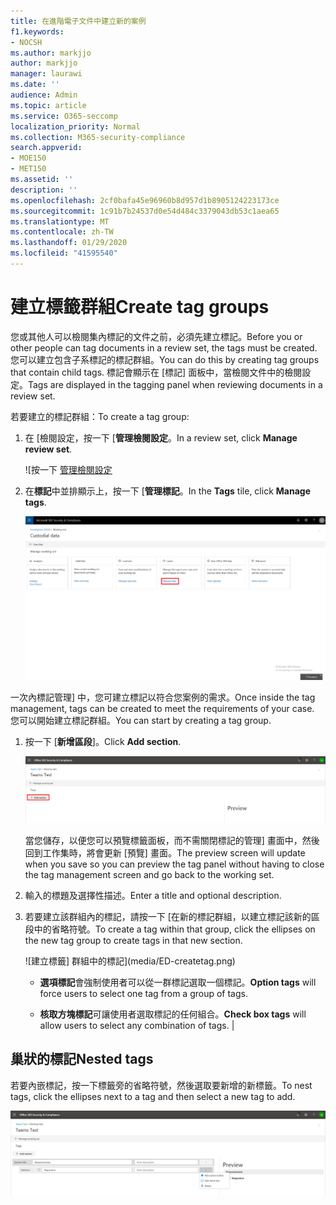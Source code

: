 ```yaml
---
title: 在進階電子文件中建立新的案例
f1.keywords:
- NOCSH
ms.author: markjjo
author: markjjo
manager: laurawi
ms.date: ''
audience: Admin
ms.topic: article
ms.service: O365-seccomp
localization_priority: Normal
ms.collection: M365-security-compliance
search.appverid:
- MOE150
- MET150
ms.assetid: ''
description: ''
ms.openlocfilehash: 2cf0bafa45e96960b8d957d1b8905124223173ce
ms.sourcegitcommit: 1c91b7b24537d0e54d484c3379043db53c1aea65
ms.translationtype: MT
ms.contentlocale: zh-TW
ms.lasthandoff: 01/29/2020
ms.locfileid: "41595540"
---
```

# <a name="create-tag-groups"></a><span data-ttu-id="f6985-102">建立標籤群組</span><span class="sxs-lookup"><span data-stu-id="f6985-102">Create tag groups</span></span>

<span data-ttu-id="f6985-103">您或其他人可以檢閱集內標記的文件之前，必須先建立標記。</span><span class="sxs-lookup"><span data-stu-id="f6985-103">Before you or other people can tag documents in a review set, the tags must be created.</span></span> <span data-ttu-id="f6985-104">您可以建立包含子系標記的標記群組。</span><span class="sxs-lookup"><span data-stu-id="f6985-104">You can do this by creating tag groups that contain child tags.</span></span> <span data-ttu-id="f6985-105">標記會顯示在 [標記] 面板中，當檢閱文件中的檢閱設定。</span><span class="sxs-lookup"><span data-stu-id="f6985-105">Tags are displayed in the tagging panel when reviewing documents in a review set.</span></span>

<span data-ttu-id="f6985-106">若要建立的標記群組：</span><span class="sxs-lookup"><span data-stu-id="f6985-106">To create a tag group:</span></span>

1.  <span data-ttu-id="f6985-107">在 [檢閱設定，按一下 [**管理檢閱設定**。</span><span class="sxs-lookup"><span data-stu-id="f6985-107">In a review set, click **Manage review set**.</span></span>

    ![按一下 [管理檢閱設定](media/ED-managews.png)

2.  <span data-ttu-id="f6985-109">在**標記**中並排顯示上，按一下 [**管理標記**。</span><span class="sxs-lookup"><span data-stu-id="f6985-109">In the **Tags** tile, click **Manage tags**.</span></span>

    ![按一下 [管理標籤] 中 [標記] 磚](media/ED-managetags.png)

<span data-ttu-id="f6985-111">一次內標記管理] 中，您可建立標記以符合您案例的需求。</span><span class="sxs-lookup"><span data-stu-id="f6985-111">Once inside the tag management, tags can be created to meet the requirements of your case.</span></span> <span data-ttu-id="f6985-112">您可以開始建立標記群組。</span><span class="sxs-lookup"><span data-stu-id="f6985-112">You can start by creating a tag group.</span></span>

1.  <span data-ttu-id="f6985-113">按一下 [**新增區段**]。</span><span class="sxs-lookup"><span data-stu-id="f6985-113">Click **Add section**.</span></span>

    ![新增標籤群組](media/ED-addtagsection.png)

    <span data-ttu-id="f6985-115">當您儲存，以便您可以預覽標籤面板，而不需關閉標記的管理] 畫面中，然後回到工作集時，將會更新 [預覽] 畫面。</span><span class="sxs-lookup"><span data-stu-id="f6985-115">The preview screen will update when you save so you can preview the tag panel without having to close the tag management screen and go back to the working set.</span></span>

2. <span data-ttu-id="f6985-116">輸入的標題及選擇性描述。</span><span class="sxs-lookup"><span data-stu-id="f6985-116">Enter a title and optional description.</span></span> 

3. <span data-ttu-id="f6985-117">若要建立該群組內的標記，請按一下 [在新的標記群組，以建立標記該新的區段中的省略符號。</span><span class="sxs-lookup"><span data-stu-id="f6985-117">To create a tag within that group, click the ellipses on the new tag group to create tags in that new section.</span></span>
    
    ![建立標籤] 群組中的標記](media/ED-createtag.png)

   - <span data-ttu-id="f6985-119">**選項標記**會強制使用者可以從一群標記選取一個標記。</span><span class="sxs-lookup"><span data-stu-id="f6985-119">**Option tags** will force users to select one tag from a group of tags.</span></span>
   
   - <span data-ttu-id="f6985-120">**核取方塊標記**可讓使用者選取標記的任何組合。</span><span class="sxs-lookup"><span data-stu-id="f6985-120">**Check box tags** will allow users to select any combination of tags.</span></span> |

## <a name="nested-tags"></a><span data-ttu-id="f6985-121">巢狀的標記</span><span class="sxs-lookup"><span data-stu-id="f6985-121">Nested tags</span></span>

<span data-ttu-id="f6985-122">若要內嵌標記，按一下標籤旁的省略符號，然後選取要新增的新標籤。</span><span class="sxs-lookup"><span data-stu-id="f6985-122">To nest tags, click the ellipses next to a tag and then select a new tag to add.</span></span>

![巢狀結構標記](media/ED-tagnesting.png)

